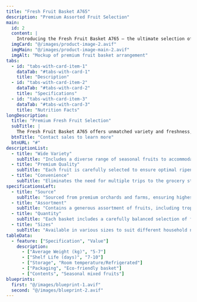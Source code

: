 ```yaml
---
title: "Fresh Fruit Basket A765"
description: "Premium Assorted Fruit Selection" 
main:
  id: 2
  content: |
    Introducing the Fresh Fruit Basket A765 – the ultimate selection of premium seasonal fruits. This comprehensive basket includes a wide variety of hand-picked fruits carefully selected to bring the finest flavors and nutrition to your table.
  imgCard: "@/images/product-image-2.avif"
  imgMain: "@/images/product-image-main-2.avif"
  imgAlt: "Mockup of premium fruit basket arrangement"
tabs:
  - id: "tabs-with-card-item-1"
    dataTab: "#tabs-with-card-1"
    title: "Description"
  - id: "tabs-with-card-item-2"
    dataTab: "#tabs-with-card-2"
    title: "Specifications"
  - id: "tabs-with-card-item-3"
    dataTab: "#tabs-with-card-3"
    title: "Nutrition Facts"
longDescription:
  title: "Premium Fresh Fruit Selection"
  subTitle: |
    The Fresh Fruit Basket A765 offers unmatched variety and freshness, making it the perfect choice for health-conscious individuals and fruit lovers alike. With a comprehensive selection of seasonal fruits, you'll always have fresh and nutritious options at hand.
  btnTitle: "Contact sales to learn more"
  btnURL: "#"
descriptionList:
  - title: "Wide Variety"
    subTitle: "Includes a diverse range of seasonal fruits to accommodate various tastes and preferences."
  - title: "Premium Quality"
    subTitle: "Each fruit is carefully selected to ensure optimal ripeness and freshness."
  - title: "Convenience"
    subTitle: "Eliminates the need for multiple trips to the grocery store, saving time and effort on your shopping."
specificationsLeft:
  - title: "Source"
    subTitle: "Sourced from premium orchards and farms, ensuring highest quality and freshness."
  - title: "Assortment"
    subTitle: "Contains a generous assortment of fruits, including tropical, citrus, and seasonal varieties."
  - title: "Quantity"
    subTitle: "Each basket includes a carefully balanced selection of fruits perfect for weekly consumption."
  - title: "Sizes"
    subTitle: "Available in various sizes to suit different household needs and occasions."
tableData:
  - feature: ["Specification", "Value"]
    description:
      - ["Average Weight (kg)", "5-7"]
      - ["Shelf Life (days)", "7-10"]
      - ["Storage", "Room temperature/Refrigerated"]
      - ["Packaging", "Eco-friendly basket"]
      - ["Contents", "Seasonal mixed fruits"]
blueprints:
  first: "@/images/blueprint-1.avif"
  second: "@/images/blueprint-2.avif"
---
```

